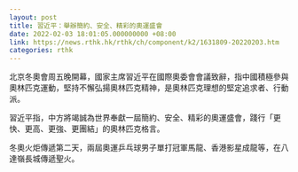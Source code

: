 ```yaml
---
layout: post
title: 習近平：舉辦簡約、安全、精彩的奧運盛會
date: 2022-02-03 18:01:05.000000000 +08:00
link: https://news.rthk.hk/rthk/ch/component/k2/1631809-20220203.htm
categories: rthk
---
```


北京冬奧會周五晚開幕，國家主席習近平在國際奧委會會議致辭，指中國積極參與奧林匹克運動，堅持不懈弘揚奧林匹克精神，是奧林匹克理想的堅定追求者、行動派。

習近平指，中方將竭誠為世界奉獻一屆簡約、安全、精彩的奧運盛會，踐行「更快、更高、更強、更團結」的奧林匹克格言。

冬奧火炬傳遞第二天，兩屆奧運乒乓球男子單打冠軍馬龍、香港影星成龍等，在八達嶺長城傳遞聖火。
